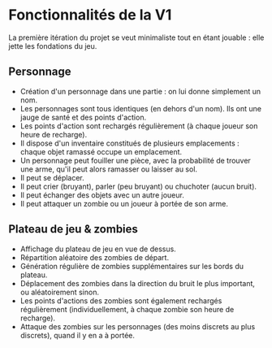 # Fonctionnalités de la V1

La première itération du projet se veut minimaliste tout en étant jouable : elle jette les fondations du jeu.

## Personnage

- Création d'un personnage dans une partie : on lui donne simplement un nom.
- Les personnages sont tous identiques (en dehors d'un nom). Ils ont une jauge de santé et des points d'action.
- Les points d'action sont rechargés régulièrement (à chaque joueur son heure de recharge).
- Il dispose d'un inventaire constitués de plusieurs emplacements : chaque objet ramassé occupe un emplacement.
- Un personnage peut fouiller une pièce, avec la probabilité de trouver une arme, qu'il peut alors ramasser ou laisser au sol.
- Il peut se déplacer.
- Il peut crier (bruyant), parler (peu bruyant) ou chuchoter (aucun bruit).
- Il peut échanger des objets avec un autre joueur.
- Il peut attaquer un zombie ou un joueur à portée de son arme.

## Plateau de jeu & zombies

- Affichage du plateau de jeu en vue de dessus.
- Répartition aléatoire des zombies de départ.
- Génération régulière de zombies supplémentaires sur les bords du plateau.
- Déplacement des zombies dans la direction du bruit le plus important, ou aléatoirement sinon.
- Les points d'actions des zombies sont également rechargés régulièrement (individuellement, à chaque zombie son heure de recharge).
- Attaque des zombies sur les personnages (des moins discrets au plus discrets), quand il y en a à portée.
